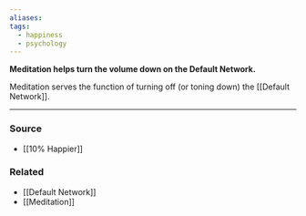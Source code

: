 ```yaml
---
aliases: 
tags:
  - happiness
  - psychology
---
```

**Meditation helps turn the volume down on the Default Network.**

Meditation serves the function of turning off (or toning down) the [[Default Network]]. 

---

### Source
- [[10% Happier]]

### Related
- [[Default Network]] 
- [[Meditation]]